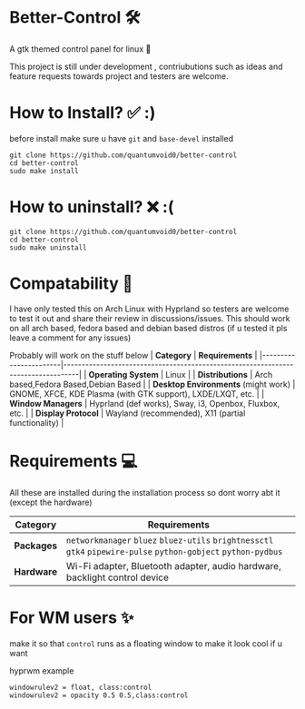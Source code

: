 # Better-Control 🛠️ 
A gtk themed control panel for linux 🐧

This project is still under development , contriubutions such as ideas and feature requests towards project and testers are welcome.

# How to Install? ✅ :)
before install make sure u have `git` and `base-devel` installed
```
git clone https://github.com/quantumvoid0/better-control
cd better-control
sudo make install

```
# How to uninstall? ❌ :(
```
git clone https://github.com/quantumvoid0/better-control
cd better-control
sudo make uninstall

```
# Compatability 📄
I have only tested this on Arch Linux with Hyprland so testers are welcome to test it out and share their review in discussions/issues. This should work on all arch based, fedora based and debian based distros (if u tested it pls leave a comment for any issues)

Probably will work on the stuff below 
| **Category**         | **Requirements**                                                                 |
|-----------------------|----------------------------------------------------------------------------------|
| **Operating System**  | Linux                                                                            |
| **Distributions**     | Arch based,Fedora Based,Debian Based                                                               |
| **Desktop Environments** (might work) | GNOME, XFCE, KDE Plasma (with GTK support), LXDE/LXQT, etc.                  |
| **Window Managers**   | Hyprland (def works), Sway, i3, Openbox, Fluxbox, etc.                             |
| **Display Protocol**     | Wayland (recommended), X11 (partial functionality)                               |

# Requirements 💻
All these are installed during the installation process so dont worry abt it (except the hardware)

| **Category**             | **Requirements**                                                                 |
|--------------------------|----------------------------------------------------------------------------------|
| **Packages**             | `networkmanager` `bluez` `bluez-utils` `brightnessctl` `gtk4` `pipewire-pulse` `python-gobject` `python-pydbus`     |
| **Hardware**             | Wi-Fi adapter, Bluetooth adapter, audio hardware, backlight control device       |

# For WM users ✨
make it so that `control` runs as a floating window to make it look cool if u want

hyprwm example
```
windowrulev2 = float, class:control
windowrulev2 = opacity 0.5 0.5,class:control
```
